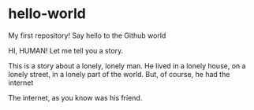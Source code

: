 # hello-world
My first repository!
Say hello to the Github world

HI, HUMAN!
Let me tell you a story.

This is a story about a lonely, lonely man.
He lived in a lonely house, on a lonely street,
in a lonely part of the world.
But, of course, he had the internet

The internet, as you know was his friend.
